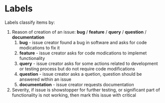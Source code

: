 Labels
=============

Labels classify items by:

 1. Reason of creation of an issue: **bug** / **feature** / **query** / **question** / **documentation** 
     1. **bug** - issue creator found a bug in software and asks for code modications to fix it
     2. **feature** - issue creator asks for code modications to implemet functionality
     3. **query** - issue creator asks for some actions related to development or testing process but do not require code modifications
     4. **question** - issue creator asks a quetion, question should be answered within an issue
     5. **documentation** - issue creator requests documentation
 2. Severity, if issue is showstopper for further testing, or significant part of functionality is not working, then mark this issue with critical
